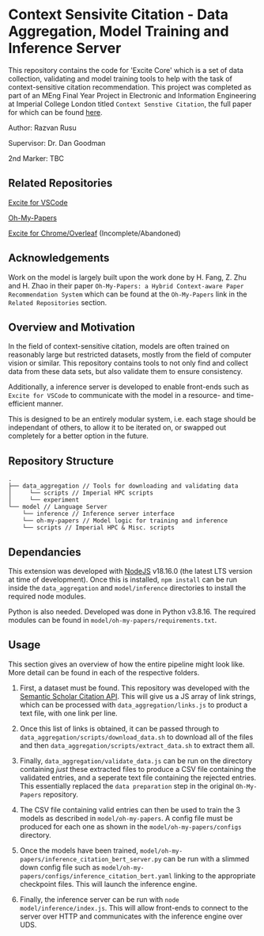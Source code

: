 # Context Sensivite Citation - Data Aggregation, Model Training and Inference Server

This repository contains the code for 'Excite Core' which is a set of data collection, validating and model training tools to help with the task of context-sensitive citation recommendation. This project was completed as part of an MEng Final Year Project in Electronic and Information Engineering at Imperial College London titled `Context Senstive Citation`, the full paper for which can be found [here]().

Author: Razvan Rusu

Supervisor: Dr. Dan Goodman

2nd Marker: TBC

## Related Repositories

[Excite for VSCode]()

[Oh-My-Papers]()

[Excite for Chrome/Overleaf]() (Incomplete/Abandoned)

## Acknowledgements

Work on the model is largely built upon the work done by H. Fang, Z. Zhu and H. Zhao in their paper `Oh-My-Papers: a Hybrid Context-aware Paper Recommendation System` which can be found at the `Oh-My-Papers` link in the `Related Repositories` section.

## Overview and Motivation

In the field of context-sensitive citation, models are often trained on reasonably large but restricted datasets, mostly from the field of computer vision or similar. This repository contains tools to not only find and collect data from these data sets, but also validate them to ensure consistency.

Additionally, a inference server is developed to enable front-ends such as `Excite for VSCode` to communicate with the model in a resource- and time-efficient manner.

This is designed to be an entirely modular system, i.e. each stage should be independant of others, to allow it to be iterated on, or swapped out completely for a better option in the future.

## Repository Structure
```
.
├── data_aggregation // Tools for downloading and validating data
│     └── scripts // Imperial HPC scripts
│     └── experiment
└── model // Language Server
    └── inference // Inference server interface
    └── oh-my-papers // Model logic for training and inference
    └── scripts // Imperial HPC & Misc. scripts
```

## Dependancies

This extension was developed with [NodeJS](https://nodejs.org/) v18.16.0 (the latest LTS version at time of development). Once this is installed, `npm install` can be run inside the `data_aggregation` and `model/inference` directories to install the required node modules.

Python is also needed. Developed was done in Python v3.8.16. The required modules can be found in `model/oh-my-papers/requirements.txt`.

## Usage

This section gives an overview of how the entire pipeline might look like. More detail can be found in each of the respective folders.

1. First, a dataset must be found. This repository was developed with the [Semantic Scholar Citation API](https://www.semanticscholar.org/product/api). This will give us a JS array of link strings, which can be processed with `data_aggregation/links.js` to product a text file, with one link per line.

2. Once this list of links is obtained, it can be passed through to `data_aggregation/scripts/download_data.sh` to download all of the files and then `data_aggregation/scripts/extract_data.sh` to extract them all.

3. Finally, `data_aggregation/validate_data.js` can be run on the directory containing *just* these extracted files to produce a CSV file containing the validated entries, and a seperate text file containing the rejected entries. This essentially replaced the `data preparation` step in the original `Oh-My-Papers` repository.

4. The CSV file containing valid entries can then be used to train the 3 models as described in `model/oh-my-papers`. A config file must be produced for each one as shown in the `model/oh-my-papers/configs` directory.

5. Once the models have been trained, `model/oh-my-papers/inference_citation_bert_server.py` can be run with a slimmed down config file such as `model/oh-my-papers/configs/inference_citation_bert.yaml` linking to the appropriate checkpoint files. This will launch the inference engine.

6. Finally, the inference server can be run with `node model/inference/index.js`. This will allow front-ends to connect to the server over HTTP and communicates with the inference engine over UDS.
